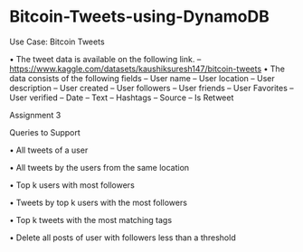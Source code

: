 # Bitcoin-Tweets-using-DynamoDB

Use Case: Bitcoin Tweets

• The tweet data is available on the following link.
– https://www.kaggle.com/datasets/kaushiksuresh147/bitcoin-tweets
• The data consists of the following fields
– User name
– User location
– User description
– User created
– User followers
– User friends
– User Favorites
– User verified
– Date
– Text
– Hashtags
– Source
– Is Retweet

Assignment 3

Queries to Support

• All tweets of a user

• All tweets by the users from the same location

• Top k users with most followers

• Tweets by top k users with the most followers

• Top k tweets with the most matching tags

• Delete all posts of user with followers less than a threshold

